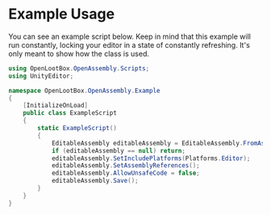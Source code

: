 # Example Usage

You can see an example script below. Keep in mind that this example will run constantly, locking your editor in a state of constantly refreshing. It's only meant to show how the class is used.

```csharp
using OpenLootBox.OpenAssembly.Scripts;
using UnityEditor;

namespace OpenLootBox.OpenAssembly.Example
{
    [InitializeOnLoad]
    public class ExampleScript
    {
        static ExampleScript()
        {
            EditableAssembly editableAssembly = EditableAssembly.FromAssemblyName("ExampleAssembly");
            if (editableAssembly == null) return;
            editableAssembly.SetIncludePlatforms(Platforms.Editor);
            editableAssembly.SetAssemblyReferences();
            editableAssembly.AllowUnsafeCode = false;
            editableAssembly.Save();
        }
    }
}
```
